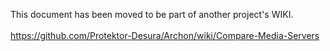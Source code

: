 This document has been moved to be part of another project's WIKI.<br>
<br>
<a href="https://github.com/Protektor-Desura/Archon/wiki/Compare-Media-Servers">https://github.com/Protektor-Desura/Archon/wiki/Compare-Media-Servers</a>
